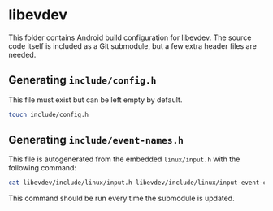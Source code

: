 # libevdev

This folder contains Android build configuration for [libevdev](http://www.freedesktop.org/wiki/Software/libevdev/). The source code itself is included as a Git submodule, but a few extra header files are needed.

## Generating `include/config.h`

This file must exist but can be left empty by default.

```bash
touch include/config.h
```

## Generating `include/event-names.h`

This file is autogenerated from the embedded `linux/input.h` with the following command:

```bash
cat libevdev/include/linux/input.h libevdev/include/linux/input-event-codes.h | python libevdev/libevdev/make-event-names.py > include/event-names.h
```

This command should be run every time the submodule is updated.
